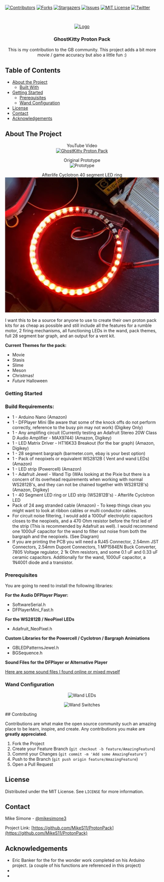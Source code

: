 [![Contributors][contributors-shield]][contributors-url]
[![Forks][forks-shield]][forks-url]
[![Stargazers][stars-shield]][stars-url]
[![Issues][issues-shield]][issues-url]
[![MIT License][license-shield]][license-url]
[![Twitter][Twitter-shield]][Twitter-url]



<!-- PROJECT LOGO -->
<br />
<p align="center">
  <a href="https://github.com/MikeS11/ProtonPack">
    <img src="Images/MikeS11_Logo.jpg?raw=true" alt="Logo" width="180" height="200">
  </a>

  <h3 align="center">GhostKitty Proton Pack</h3>

  <p align="center">
  This is my contribution to the GB community. This project adds a bit more movie / game accuracy but also a little fun :)

<!-- TABLE OF CONTENTS -->
## Table of Contents

* [About the Project](#about-the-project)
  * [Built With](#Build-Requirements)
* [Getting Started](#getting-started)
  * [Prerequisites](#prerequisites)
  * [Wand Configuration](#wand-configuration)  
* [License](#license)
* [Contact](#contact)
* [Acknowledgements](#acknowledgements)

<!-- ABOUT THE PROJECT -->
## About The Project

<div align="center">
  YouTube Video<br /> 
  <a href="https://www.youtube.com/watch?v=9ePM4p-J3tE"><img src="https://img.youtube.com/vi/9ePM4p-J3tE/0.jpg" alt="GhostKitty Proton Pack"></a>  
  
Original Prototype <br />
<img src="Images/ArduinoPrototype.jpg?raw=true" alt="Prototype" width="640" height="480"></p>

Afterlife Cyclotron 40 segment LED ring<br /> 
<img src="Images/AfterLifeCyclotron.jpg?raw=true" alt="Prototype" width="504"  height="442"></p>
</div>

I want this to be a source for anyone to use to create their own proton pack kits for as cheap as possible and still include all the features for a rumble motor, 2 firing mechanisms, all functioning LEDs in the wand, pack themes, full 28 segment bar graph, and an output for a vent kit.

**Current Themes for the pack:**
* []() Movie
* []() Stasis
* []() Slime
* []() Meson
* []() Christmas!
* []() *Future* Halloween

### Getting Started

### Build Requirements:

* []() 1 - Arduino Nano (Amazon)  
* []() 1 - DFPlayer Mini (Be aware that some of the knock offs do not perform correctly, reference to the busy pin may not work) (Digikey Only)
* []() 1 - Any amplifing circuit (Currently testing an Adafruit Stereo 20W Class D Audio Amplifier - MAX9744)  (Amazon, Digikey)
* []() 1 - LED Matrix Driver - HT16K33 Breakout (for the bar graph) (Amazon, Digikey)
* []() 1 - 28 segment bargraph (barmeter.com, ebay is your best option)
* []() 1 - Pack of neopixels or equivalent WS2812B ( Vent and wand LEDs) (Amazon)
* []() 1 - LED strip (Powercell)  (Amazon)
* []() 1 - Adafruit Jewel - Wand Tip (WAs looking at the Pixie but there is a concern of its overhead requirements when working with normal WS2812B's, and they can not be chained together with WS2812B's) (Amazon, Digikey)
* []() 1 - 40 Segment LED ring or LED strip (WS2812B's) - Afterlife Cyclotron LED
* []() Pack of 24 awg stranded cable (Amazon) - To keep things clean you might want to look at ribbon cables or multi conductor cables. 
* []() For circuit noise filtering, I would add a 1000uF electrolytic capacitors closes to the neopixels, and a 470 Ohm resistor before the first led of the strip (This is recommended by Adafruit as well). I would recommend one 1000uF capacitor for the wand to filter out noise from both the bargraph and the neopixels. (See Diagram)
* []() If you are printing the PCB you will need a RJ45 Connector, 2.54mm JST Connectors, 2.54mm Dupont Connectors, 1 MP1584EN Buck Converter, 7805 Voltage regulator, 2 1k Ohm resistors, and some 0.1 uF and 0.33 uF ceramic capacitors. Additionally for the wand, 1000uF capacitor, a 1N4001 diode and a transistor.

### Prerequisites

You are going to need to install the following libraries:

**For the Audio DFPlayer Player:**
* []() SoftwareSerial.h
* []() DFPlayerMini_Fast.h

**For the WS2812B / NeoPixel LEDs**
* []() Adafruit_NeoPixel.h

**Custom Libraries for the Powercell / Cyclotron / Bargraph Animiations**
* []() GBLEDPatternsJewel.h
* []() BGSequence.h

**Sound Files for the DFPlayer or Alternative Player**

<a href="https://mega.nz/file/R5sWzCha#zm4DIskyvmF08JNp8MnOAEqCDmNe2MSCN6wtFMExKlU">Here are some sound files I found online or mixed myself</a>


### Wand Configuration

<p align="center">
<img src="Images/WandLEDs.jpg?raw=true" alt="Wand LEDs"></p>
<p align="center">
<img src="Images/WandSwitches.jpg?raw=true" alt="Wand Switches"></p>
<!-- CONTRIBUTING -->
## Contributing

Contributions are what make the open source community such an amazing place to be learn, inspire, and create. Any contributions you make are **greatly appreciated**.

1. Fork the Project
2. Create your Feature Branch (`git checkout -b feature/AmazingFeature`)
3. Commit your Changes (`git commit -m 'Add some AmazingFeature'`)
4. Push to the Branch (`git push origin feature/AmazingFeature`)
5. Open a Pull Request


<!-- LICENSE -->
## License

Distributed under the MIT License. See `LICENSE` for more information.



<!-- CONTACT -->
## Contact

Mike Simone - [@mikesimone3](https://twitter.com/mikesimone3) 

Project Link: [https://github.com/MikeS11/ProtonPack](https://github.com/MikeS11/ProtonPack)



<!-- ACKNOWLEDGEMENTS -->
## Acknowledgements

* []() Eric Banker for the for the wonder work completed on his Arduino project. (a couple of his functions are referenced in this project) 
* []()
* []()



<!-- MARKDOWN LINKS & IMAGES -->
<!-- https://www.markdownguide.org/basic-syntax/#reference-style-links -->
[contributors-shield]: https://img.shields.io/github/contributors/MikeS11/ProtonPack.svg?style=flat-square
[contributors-url]: https://github.com/MikeS11/ProtonPack/graphs/contributors
[forks-shield]: https://img.shields.io/github/forks/MikeS11/ProtonPack.svg?style=flat-square
[forks-url]: https://github.com/MikeS11/ProtonPack/network/members
[stars-shield]: https://img.shields.io/github/stars/MikeS11/ProtonPack.svg?style=flat-square
[stars-url]: https://github.com/MikeS11/ProtonPack/stargazers
[issues-shield]: https://img.shields.io/github/issues/MikeS11/ProtonPack.svg?style=flat-square
[issues-url]: https://github.com/MikeS11/ProtonPack/issues
[license-shield]: https://img.shields.io/github/license/MikeS11/ProtonPack.svg?style=flat-square
[license-url]: https://github.com/MikeS11/ProtonPack/blob/master/LICENSE.txt
[twitter-shield]: https://img.shields.io/badge/-Twitter-black.svg?style=flat-square&logo=Twitter&colorB=555
[twitter-url]: https://Twitter.com/mikesimone3
[product-screenshot]: images/screenshot.png

